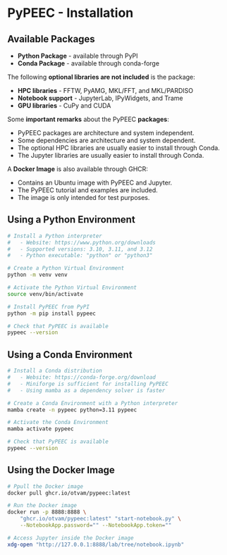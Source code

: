 # PyPEEC - Installation

## Available Packages

* **Python Package** - available through PyPI
* **Conda Package** - available through conda-forge

The following **optional libraries are not included** is the package:

* **HPC libraries** - FFTW, PyAMG, MKL/FFT, and MKL/PARDISO
* **Notebook support** - JupyterLab, IPyWidgets, and Trame
* **GPU libraries** - CuPy and CUDA

Some **important remarks** about the PyPEEC **packages**:

* PyPEEC packages are architecture and system independent.
* Some dependencies are architecture and system dependent.
* The optional HPC libraries are usually easier to install through Conda.
* The Jupyter libraries are usually easier to install through Conda.

A **Docker Image** is also available through GHCR:

* Contains an Ubuntu image with PyPEEC and Jupyter.
* The PyPEEC tutorial and examples are included.
* The image is only intended for test purposes.

## Using a Python Environment

```bash
# Install a Python interpreter
#   - Website: https://www.python.org/downloads
#   - Supported versions: 3.10, 3.11, and 3.12
#   - Python executable: "python" or "python3"

# Create a Python Virtual Environment
python -m venv venv

# Activate the Python Virtual Environment
source venv/bin/activate

# Install PyPEEC from PyPI
python -m pip install pypeec

# Check that PyPEEC is available
pypeec --version
```

## Using a Conda Environment

```bash
# Install a Conda distribution
#   - Website: https://conda-forge.org/download
#   - Miniforge is sufficient for installing PyPEEC
#   - Using mamba as a dependency solver is faster

# Create a Conda Environment with a Python interpreter
mamba create -n pypeec python=3.11 pypeec

# Activate the Conda Environment
mamba activate pypeec

# Check that PyPEEC is available
pypeec --version
```

## Using the Docker Image

```bash
# Ppull the Docker image
docker pull ghcr.io/otvam/pypeec:latest

# Run the Docker image
docker run -p 8888:8888 \
    "ghcr.io/otvam/pypeec:latest" "start-notebook.py" \
    --NotebookApp.password="" --NotebookApp.token=""

# Access Jupyter inside the Docker image
xdg-open "http://127.0.0.1:8888/lab/tree/notebook.ipynb"
```
